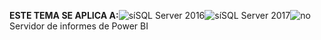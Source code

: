**ESTE TEMA SE APLICA A:**![sí](media/yes.png)SQL Server 2016![sí](media/yes.png)SQL Server 2017![no](media/no.png)Servidor de informes de Power BI
